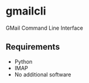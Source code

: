 # gmailcli

GMail Command Line Interface

## Requirements

- Python
- IMAP
- No additional software
